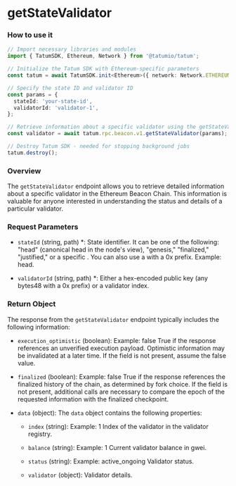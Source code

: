 # getStateValidator

### How to use it

```typescript
// Import necessary libraries and modules
import { TatumSDK, Ethereum, Network } from '@tatumio/tatum';

// Initialize the Tatum SDK with Ethereum-specific parameters
const tatum = await TatumSDK.init<Ethereum>({ network: Network.ETHEREUM_HOLESKY });

// Specify the state ID and validator ID
const params = {
  stateId: 'your-state-id',
  validatorId: 'validator-1',
};

// Retrieve information about a specific validator using the getStateValidator method
const validator = await tatum.rpc.beacon.v1.getStateValidator(params);

// Destroy Tatum SDK - needed for stopping background jobs
tatum.destroy();
```

### Overview

The `getStateValidator` endpoint allows you to retrieve detailed information about a specific validator in the Ethereum Beacon Chain. This information is valuable for anyone interested in understanding the status and details of a particular validator.

### Request Parameters

- `stateId` (string, path) *:
  State identifier. It can be one of the following: "head" (canonical head in the node's view), "genesis," "finalized," "justified," or a specific <slot>. You can also use a <hex encoded stateRoot> with a 0x prefix. Example: head.

- `validatorId` (string, path) *:
  Either a hex-encoded public key (any bytes48 with a 0x prefix) or a validator index.

### Return Object

The response from the `getStateValidator` endpoint typically includes the following information:

- `execution_optimistic` (boolean):
  Example: false
  True if the response references an unverified execution payload. Optimistic information may be invalidated at a later time. If the field is not present, assume the false value.

- `finalized` (boolean):
  Example: false
  True if the response references the finalized history of the chain, as determined by fork choice. If the field is not present, additional calls are necessary to compare the epoch of the requested information with the finalized checkpoint.

- `data` (object):
  The `data` object contains the following properties:

  - `index` (string):
    Example: 1
    Index of the validator in the validator registry.

  - `balance` (string):
    Example: 1
    Current validator balance in gwei.

  - `status` (string):
    Example: active_ongoing
    Validator status.

  - `validator` (object):
    Validator details.
